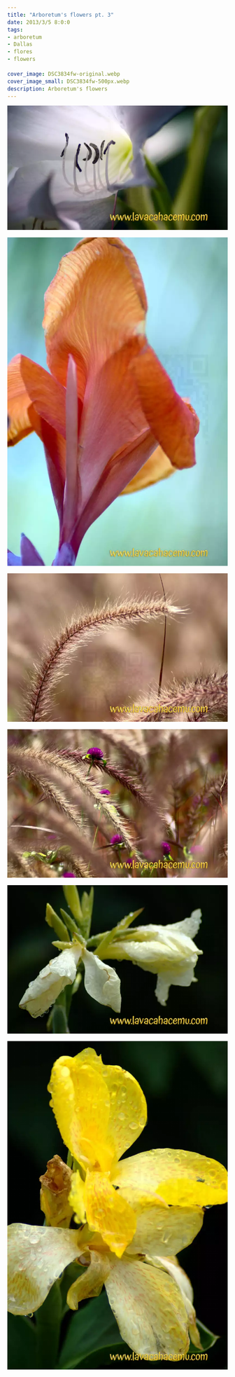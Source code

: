 ```yaml
---
title: "Arboretum's flowers pt. 3"
date: 2013/3/5 8:0:0
tags: 
- arboretum
- Dallas
- flores
- flowers

cover_image: DSC3834fw-original.webp
cover_image_small: DSC3834fw-500px.webp
description: Arboretum's flowers
---
```

[![](DSC3834fw-800px.webp)](DSC3834fw-original.webp)

  

[![](DSC3837fw-800px.webp)](DSC3837fw-original.webp)

  

[![](DSC3873fw-800px.webp)](DSC3873fw-original.webp)

  

[![](DSC3874fw-800px.webp)](DSC3874fw-original.webp)

  

[![](DSC03697fw-800px.webp)](DSC03697fw-original.webp)

  

[![](DSC03699fw-800px.webp)](DSC03699fw-original.webp)

  

<!--

[![](P7130746fw-800px.webp)](P7130746fw-original.webp) 

-->
